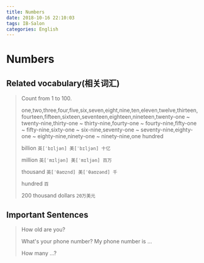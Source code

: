 ```yaml
---
title: Numbers
date: 2018-10-16 22:10:03
tags: IB-Salon
categories: English
---
```


# Numbers

## Related vocabulary(相关词汇)

>  Count from 1 to 100.
> 
>  one,two,three,four,five,six,seven,eight,nine,ten,eleven,twelve,thirteen,fourteen,fifteen,sixteen,seventeen,eighteen,nineteen,twenty-one ~ twenty-nine,thirty-one ~ thirty-nine,fourty-one ~ fourty-nine,fifty-one ~ fifty-nine,sixty-one ~ six-nine,seventy-one ~ seventy-nine,eighty-one ~ eighty-nine,ninety-one ~ ninety-nine,one hundred
> 
> billion  `英[ˈbɪljən] 美[ˈbɪljən] 十亿`
> 
> million  `英[ˈmɪljən] 美[ˈmɪljən] 百万`
> 
> thousand `英[ˈθaʊznd] 美[ˈθaʊzənd] 千`
> 
> hundred `百`
> 
> 200 thousand dollars `20万美元`

## Important Sentences

> How old are you?
> 
> What's your phone number? My phone number is ...
> 
> How many ...?